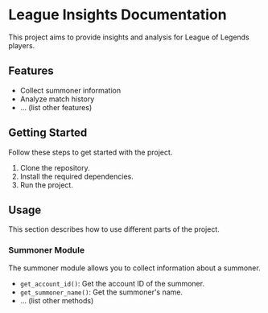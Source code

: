 # League Insights Documentation

This project aims to provide insights and analysis for League of Legends players.

## Features

- Collect summoner information
- Analyze match history
- ... (list other features)

## Getting Started

Follow these steps to get started with the project.

1. Clone the repository.
2. Install the required dependencies.
3. Run the project.

## Usage

This section describes how to use different parts of the project.

### Summoner Module

The summoner module allows you to collect information about a summoner.

- `get_account_id()`: Get the account ID of the summoner.
- `get_summoner_name()`: Get the summoner's name.
- ... (list other methods)
